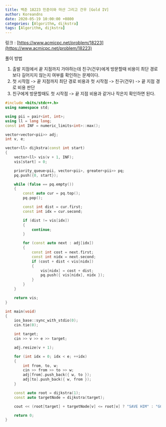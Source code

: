 ```yaml
---
title: 백준 18223 민준이와 마산 그리고 건우 [Gold IV]
author: Koreandns
date: 2020-05-19 10:00:00 +0800
categories: [Algorithm, dijkstra]
tags: [Algorithm, dijkstra]
---
```




링크 : [https://www.acmicpc.net/problem/18223](https://www.acmicpc.net/problem/18223)



풀이 방법

1. 출발 지점에서 끝 지점까지 가야하는데 친구(건우)에게 방문할때 비용이 최단 경로보다 길어지지 않는지 여부를 확인하는 문제이다.
2. 첫 시작점 -> 끝 지점까지 최단 경로 비용과 첫 시작점 -> 친구(건우) -> 끝 지점 경로 비용 판단
3. 친구에게 방문할때도 첫 시작점 -> 끝 지점 비용과 같거나 작은지 확인하면 된다.



```c++
#include <bits/stdc++.h>
using namespace std;

using pii = pair<int, int>;
using ll = long long;
const int INF = numeric_limits<int>::max();

vector<vector<pii>> adj;
int v, e;

vector<ll> dijkstra(const int start)
{
	vector<ll> vis(v + 1, INF);
	vis[start] = 0;

	priority_queue<pii, vector<pii>, greater<pii>> pq;
	pq.push({0, start});

	while (false == pq.empty())
	{
		const auto cur = pq.top();
		pq.pop();

		const int dist = cur.first;
		const int idx = cur.second;

		if (dist != vis[idx])
		{
			continue;
		}

		for (const auto next : adj[idx])
		{
			const int cost = next.first;
			const int nidx = next.second;
			if (cost + dist < vis[nidx])
			{
				vis[nidx] = cost + dist;
				pq.push({ vis[nidx], nidx });
			}
		}
	}

	return vis;
}

int main(void)
{
	ios_base::sync_with_stdio(0);
	cin.tie(0);

	int target;
	cin >> v >> e >> target;

	adj.resize(v + 1);

	for (int idx = 0; idx < e; ++idx)
	{
		int from, to, w;
		cin >> from >> to >> w;
		adj[from].push_back({ w, to });
		adj[to].push_back({ w, from });
	}

	const auto root = dijkstra(1);
	const auto targetNode = dijkstra(target);

	cout << (root[target] + targetNode[v] <= root[v] ? "SAVE HIM" : "GOOD BYE");

	return 0;
}
```


